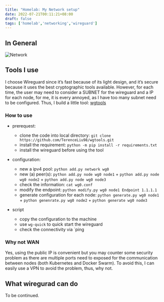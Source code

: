 ```yaml
---
title: "Homelab: My Network setup"
date: 2022-07-21T00:11:21+08:00
draft: false
tags: ['homelab','networking','wireguard']
---
```



## In General

![Network](https://bucket.cklau.cc/outline-bucket/uploads/f96d0f35-cf0a-46bd-aeca-b1a1ac9052c9/d9c7631a-cd68-4016-903c-27c804edce1a/server.png)


## Tools I use 

I choose Wireguard since it’s fast because of its light design, and it’s secure because it uses the best cryptographic tools available. However, for each time, the user may need to consider a SUBNET for the wireguard and a IP for each node, for me, it is every annoyed, as I have too many subnet need to be configured. Thus, I build a little tool: [wgtools](https://github.com/TerenceLiu98/wgtools)


### How to use

* prerequest:
	* clone the code into local directory: `git clone  https://github.com/TerenceLiu98/wgtools.git`
	* install the requirement: `python -m pip install -r requirements.txt`
	* install the wireguard before using the tool

* configuration:
	* new a ipv4 pool: `python add.py network wg0`
	* new (a) peer(s): `python add.py node wg0 node1` + `python add.py node wg0 node2` + `python add.py node wg0 node3`
	* check the information: `cat wg0.conf`
	* modify the endpoint: `python modify.py wg0 node1 Endpoint 1.1.1.1`
	* generate configuration for each node: `python generate.py wg0 node1` + `python genenrate.py wg0 node2` + `python generate wg0 node3`

* script
	* copy the configuration to the machine
	* use `wg-quick` to quick start the wireguard
	* check the connectivity via `ping

### Why not WAN

Yes, using the public IP is convenient but you may counter some security problem as there are multiple ports need to exposed for the communication between nodes (both Kubernetes and Docker Swarm). To avoid this, I can easily use a VPN to avoid the problem, thus, why not. 


## What wiregurad can do

To be continued.